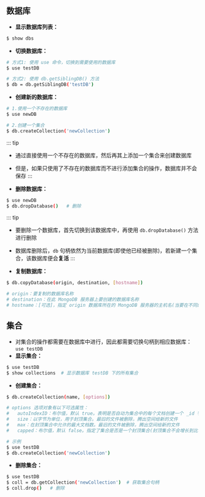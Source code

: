 ## 数据库

+ **显示数据库列表：**
```sh
$ show dbs
```


+ **切换数据库：**
```sh
# 方式1: 使用 use 命令，切换到需要使用的数据库
$ use testDB

# 方式2: 使用 db.getSiblingDB() 方法
$ db = db.getSiblingDB('testDB')
```


+ **创建新的数据库：**
```sh
# 1.使用一个不存在的数据库
$ use newDB

# 2.创建一个集合
$ db.createCollection('newCollection')
```

::: tip 
+ 通过直接使用一个不存在的数据库，然后再其上添加一个集合来创建数据库
+ 但是，如果只使用了不存在的数据库而不进行添加集合的操作，数据库并不会保存
:::


+ **删除数据库：**
```sh
$ use newDB
$ db.dropDatabase()   # 删除
```

::: tip 
+ 要删除一个数据库，首先切换到该数据库中，再使用 `db.dropDatabase()` 方法进行删除
+ 数据库删除后，`db` 句柄依然为当前数据库(即使他已经被删除)，若新建一个集合，该数据库便会**复活**
:::


+ **复制数据库：**
```sh
$ db.copyDatabase(origin, destination, [hostname])

# origin：要复制的数据库名称
# destination：在此 MongoDB 服务器上要创建的数据库名称
# hostname：[可选]，指定 origin 数据库所在的 MongoDB 服务器的主机名(当要在不同的主机复制数据库时)
```






## 集合

+ 对集合的操作都需要在数据库中进行，因此都需要切换句柄到相应数据库：`use testDB`
+ **显示集合：**
```sh
$ use testDB
$ show collections  # 显示数据库 testDB 下的所有集合
```

+ **创建集合：**

```sh
$ db.createCollection(name, [options])

# options 选项对象有以下可选属性：
#   autoIndexID：布尔值，默认 true。表明是否自动为集合中的每个文档创建一个 _id 字段并实现该字段上的索引
#   size：以字节为单位，用于封顶集合。最旧的文件被删除，腾出空间给新的文件
#   max：在封顶集合中允许的最大文档数。最旧的文件被删除，腾出空间给新的文件
#   capped：布尔值，默认 false。指定了集合是否是一个封顶集合(封顶集合不会增长到比 size 属性指定的最大规模更大)

# 示例
$ use testDB
$ db.createCollection('newCollection')
```


+ **删除集合：**
```sh
$ use testDB
$ coll = db.getCollection('newCollection')  # 获取集合句柄
$ coll.drop()   # 删除
```